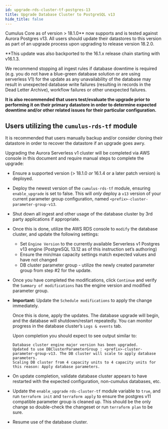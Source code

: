 ```yaml
---
id: upgrade-rds-cluster-tf-postgres-13
title: Upgrade Database Cluster to PostgreSQL v13
hide_title: false
---
```


Cumulus Core as of version > 18.1.0** now supports and is tested against Aurora Postgres v13.   All users should update their datastores to this version as part of an upgrade process upon upgrading to release version 18.2.0.

**This update was also backported to the 16.1.x release chain starting with v16.1.3.

We recommend stopping all ingest rules if database downtime is required (e.g. you do not have a blue-green database solution or are using serverless V1) for the update  as any unavailability of the database may result in unexpected database write failures (resulting in records in the Dead Letter Archive), workflow failures or other unexpected failures.

**It is also recommended that users test/evaluate the upgrade prior to performing it on their primary datastore in order to determine expected downtime and/or other related issues for their particular configuration.**

## Users utilizing the `cumulus-rds-tf` module

It is recommended that users manually backup and/or consider cloning their datastore in order to recover the datastore if an upgrade goes awry.

Upgrading the Aurora Serverless v1 cluster will be completed via AWS console in this document and require manual steps to complete the upgrade:

- Ensure a supported version (> 18.1.0 *or* 16.1.4 or a later patch version) is deployed.
- Deploy the newest version of the `cumulus-rds-tf` module, ensuring `enable_upgrade` is set to false.   This will *only* deploy a `v13` version of your current parameter group configuration, named `<prefix>-cluster-parameter-group-v13`.
- Shut down all ingest and other usage of the database cluster by 3rd party applications if appropriate.
- Once this is done, utilize the AWS RDS console to `modify` the database cluster, and update the following settings:
  - Set `Engine Version`  to the currently available Serverless v1 Postgres v13 engine (PostgreSQL 13.12 as of this instruction set’s authoring)
  - Ensure the min/max capacity settings match expected values and have not changed
  - DB cluster parameter group - utilize the newly created parameter group from step #2 for the update.
- Once you have completed the modifications, click `Continue` and verify the `Summary of modifications` has the engine version and modified parameter group.
- **Important:** Update the `Schedule modifications` to apply the change immediately.

    Once this is done, apply the updates. The database upgrade will begin, and the database will shutdown/restart repeatedly.    You can monitor progress in the database cluster’s `Logs & events` tab.

    Upon completion you should expect to see output similar to:

    ```text
    Database cluster engine major version has been upgraded.
    Updated to use DBClusterParameterGroup : <prefix>-cluster-parameter-group-v13. The DB cluster will scale to apply database parameters.
    Scaling DB cluster from 4 capacity units to 4 capacity units for this reason: Apply database parameters.
    ```

- On update completion, validate database cluster appears to have restarted with the expected configuration, non-cumulus databases, etc.
- Update the `enable_upgrade` `rds-cluster-tf` module variable to `true`, and run `terraform init` and `terraform apply` to ensure the postgres v11 compatible parameter group is cleaned up. This should be the only change so double-check the changeset or run `terraform plan` to be sure.
- Resume use of the database cluster.
